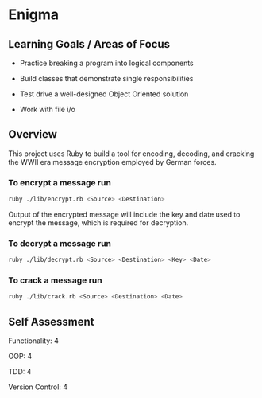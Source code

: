 # Enigma

## Learning Goals / Areas of Focus

- Practice breaking a program into logical components

- Build classes that demonstrate single responsibilities

- Test drive a well-designed Object Oriented solution

- Work with file i/o

## Overview

This project uses Ruby to build a tool for encoding, decoding, and cracking the WWII era message encryption employed by German forces.

### To encrypt a message run
``` bash
ruby ./lib/encrypt.rb <Source> <Destination>
```
Output of the encrypted message will include the key and date used to encrypt the message, which is required for decryption.

### To decrypt a message run
``` bash
ruby ./lib/decrypt.rb <Source> <Destination> <Key> <Date>
```

### To crack a message run
``` bash
ruby ./lib/crack.rb <Source> <Destination> <Date>
```

## Self Assessment
Functionality: 4

OOP: 4

TDD: 4

Version Control: 4
